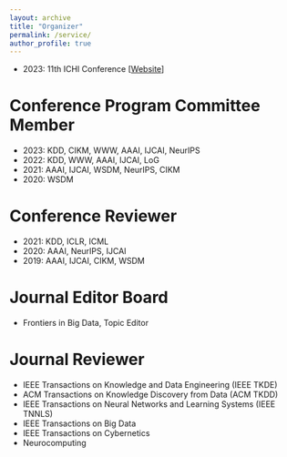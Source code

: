 ```yaml
---
layout: archive
title: "Organizer"
permalink: /service/
author_profile: true
---
```

- 2023: 11th ICHI Conference [[Website](https://ieeeichi.github.io/ICHI2023/)]

# Conference Program Committee Member
- 2023: KDD, CIKM, WWW, AAAI, IJCAI, NeurIPS
- 2022: KDD, WWW, AAAI, IJCAI, LoG
- 2021: AAAI, IJCAI, WSDM, NeurIPS, CIKM
- 2020: WSDM

# Conference Reviewer
- 2021: KDD, ICLR, ICML
- 2020: AAAI, NeurIPS, IJCAI
- 2019: AAAI, IJCAI, CIKM, WSDM

# Journal Editor Board
- Frontiers in Big Data, Topic Editor

# Journal Reviewer
- IEEE Transactions on Knowledge and Data Engineering (IEEE TKDE)
- ACM Transactions on Knowledge Discovery from Data (ACM TKDD)
- IEEE Transactions on Neural Networks and Learning Systems (IEEE TNNLS)
- IEEE Transactions on Big Data
- IEEE Transactions on Cybernetics
- Neurocomputing
